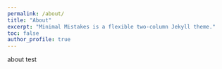 ```yaml
---
permalink: /about/
title: "About"
excerpt: "Minimal Mistakes is a flexible two-column Jekyll theme."
toc: false
author_profile: true
---
```


about test
